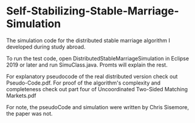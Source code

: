 # Self-Stabilizing-Stable-Marriage-Simulation
The simulation code for the distributed stable marriage algorithm I developed during study abroad.

To run the test code, open DistributedStableMarriageSimulation in Eclipse 2019 or later and run SimuClass.java.
Promts will explain the rest.

For explanatory pseudocode of the real distributed version check out Pseudo-Code.pdf.
For proof of the algorithm's complexity and completeness check out part four of Uncoordinated Two-Sided Matching Markets.pdf

For note, the pseudoCode and simulation were written by Chris Sisemore, the paper was not.
